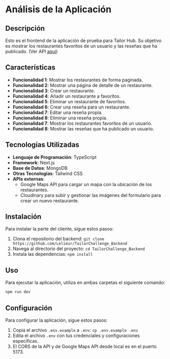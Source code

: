 # Análisis de la Aplicación

## Descripción

Esto es el frontend de la aplicación de prueba para Tailor Hub. Su objetivo es mostrar los restaurantes favoritos de un usuario y las reseñas que ha publicado. (Ver API [aquí](https://github.com/Lelieur/TailorChallenge_Backend))

## Características

- **Funcionalidad 1**: Mostrar los restaurantes de forma paginada.
- **Funcionalidad 2**: Mostrar una página de detalle de un restaurante.
- **Funcionalidad 3**: Crear un restaurante.
- **Funcionalidad 4**: Añadir un restaurante a favoritos.
- **Funcionalidad 5**: Eliminar un restaurante de favoritos.
- **Funcionalidad 6**: Crear una reseña para un restaurante.
- **Funcionalidad 7**: Editar una reseña propia.
- **Funcionalidad 8**: Eliminar una reseña propia.
- **Funcionalidad 7**: Mostrar los restaurantes favoritos de un usuario.
- **Funcionalidad 8**: Mostrar las reseñas que ha publicado un usuario.

## Tecnologías Utilizadas

- **Lenguaje de Programación**: TypeScript
- **Framework**: Next.js
- **Base de Datos**: MongoDB
- **Otras Tecnologías**: Tailwind CSS
- **APIs externas**:
  - Google Maps API para cargar un mapa con la ubicación de los restaurantes.
  - Cloudinary para subir y gestionar las imágenes del formulario para crear un nuevo restaurante.

## Instalación

Para instalar la parte del cliente, sigue estos pasos:

1. Clona el repositorio del backend: `git clone https://github.com/Lelieur/TailorChallenge_Backend`
2. Navega al directorio del proyecto: `cd TailorChallenge_Backend`
3. Instala las dependencias: `npm install`

## Uso

Para ejecutar la aplicación, utiliza en ambas carpetas el siguiente comando:

```bash
npm run dev
```

## Configuración

Para configurar la aplicación, sigue estos pasos:

1. Copia el archivo `.env.example` a `.env`: `cp .env.example .env`
2. Edita el archivo `.env` con tus credenciales y configuraciones específicas.
3. El CORS de la API y de Google Maps API desde local es en el puerto 5173.
